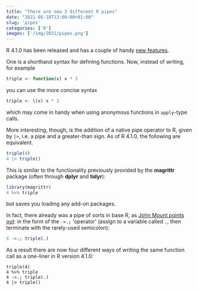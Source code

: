 ```yaml
---
title: "There are now 3 different R pipes"
date: "2021-05-18T13:00:00+01:00"
slug: 'pipes'
categories: ['R']
images: ['/img/2021/pipes.png']
---
```

  
R 4.1.0 has been released and has a couple of handy [new features](https://cran.r-project.org/bin/windows/base/NEWS.R-4.1.0.html).

One is a shorthand syntax for defining functions.
Now, instead of writing, for example

```r
triple <- function(x) x * 3
```

you can use the more concise syntax

```r
triple <- \(x) x * 3
```

which may come in handy when using anonymous functions in `apply`-type calls.

More interesting, though, is the addition of a native pipe operator to R, given by `|>`, i.e. a pipe and a greater-than sign.
As of R 4.1.0, the following are equivalent.

```r
triple(4)
4 |> triple()
```

This is similar to the functionality previously provided by the **magrittr** package (often through **dplyr** and **tidyr**):

```r
library(magrittr)
4 %>% triple
```

but saves you loading any add-on packages.

In fact, there already was a pipe of sorts in base R, as [John Mount points out](https://www.youtube.com/watch?v=tphMSLGXuDE): in the form of the `->.;` 'operator' (assign to a variable called `.`, then terminate with the rarely-used semicolon):

```r
4 ->.; triple(.)
```

As a result there are now four different ways of writing the same function call as a one-liner in R version 4.1.0:

```
triple(4)
4 %>% triple
4 ->.; triple(.)
4 |> triple()
```



